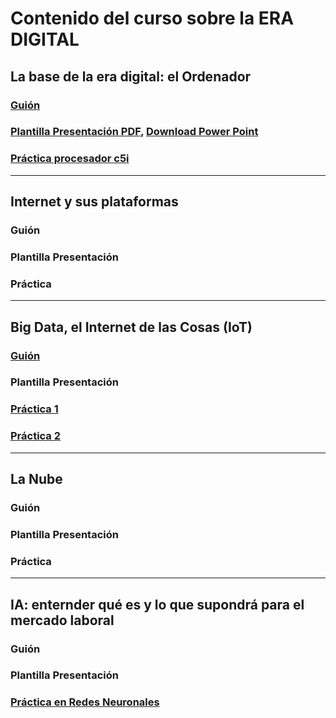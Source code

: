 # Contenido del curso sobre la ERA DIGITAL

## La base de la era digital: el Ordenador

### [Guión](https://pauandalt.github.io/Guion_Clase_1/)
### [Plantilla Presentación PDF](https://github.com/Pauandalt/Presntacion_Clase1_PDF/blob/master/Pantilla%20de%20la%20presentaci%C3%B3n%20clase%201.pdf), [Download Power Point](https://github.com/Pauandalt/Presntaci-n_PP_Clase_1/blob/master/plantilla%20de%20la%20presentaci%C3%B3n.pptx)
### [Práctica procesador c5i](https://pauandalt.github.io/TFG-Practica-c5i/)

***

## Internet y sus plataformas

### Guión
### Plantilla Presentación
### Práctica

***

## Big Data, el Internet de las Cosas (IoT)

### [Guión](https://pauandalt.github.io/IoT/)
### Plantilla Presentación 
### [Práctica 1](https://pauandalt.github.io/Practica_IoT/.)
### [Práctica 2](https://pauandalt.github.io/Practica_IoT2/.)

***

## La Nube 

### Guión
### Plantilla Presentación
### Práctica

***

## IA: enternder qué es y lo que supondrá para el mercado laboral 

### Guión
### Plantilla Presentación 
### [Práctica en Redes Neuronales](https://pauandalt.github.io/Practica_Redes_Neuronales/)
